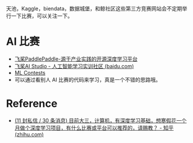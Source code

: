 天池，Kaggle，biendata，数据城堡，和鲸社区这些第三方竞赛网站会不定期举行一下比赛，可以关注一下。

# AI 比赛
- [飞桨PaddlePaddle-源于产业实践的开源深度学习平台](https://www.paddlepaddle.org.cn/)
- [飞桨AI Studio - 人工智能学习实训社区 (baidu.com)](https://aistudio.baidu.com/aistudio/index)
- [ML Contests](https://mlcontests.com/)
- 可以通过看别人 AI 比赛的代码来学习，真是一个不错的思路哦。

# Reference
- [(11 封私信 / 30 条消息) 目前大三，计算机，有深度学习基础，想寒假花一个月做个深度学习项目，有什么比赛或平台可以推荐的，请赐教？ - 知乎 (zhihu.com)](https://www.zhihu.com/question/504397942/answer/2291573729)

